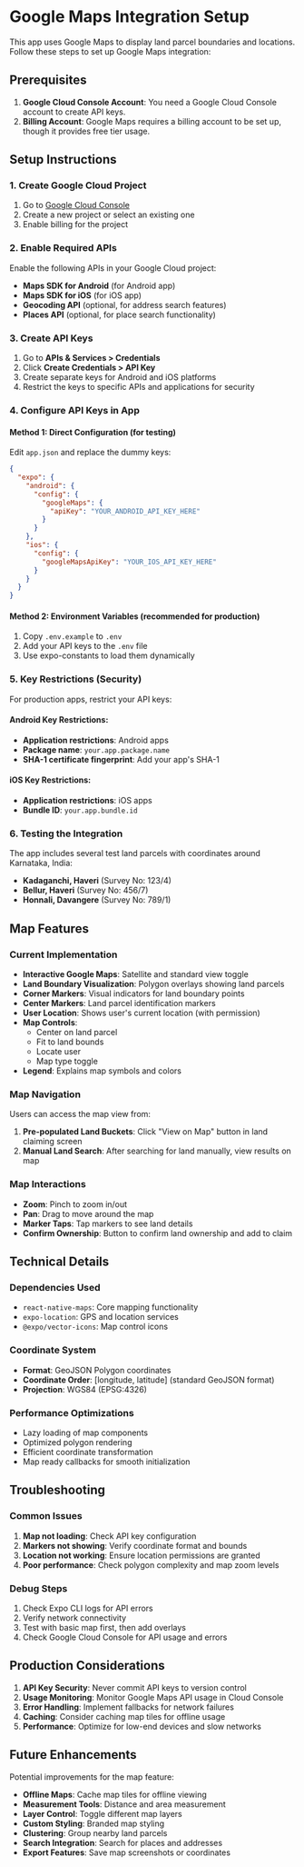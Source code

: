 # Google Maps Integration Setup

This app uses Google Maps to display land parcel boundaries and locations. Follow these steps to set up Google Maps integration:

## Prerequisites

1. **Google Cloud Console Account**: You need a Google Cloud Console account to create API keys.
2. **Billing Account**: Google Maps requires a billing account to be set up, though it provides free tier usage.

## Setup Instructions

### 1. Create Google Cloud Project

1. Go to [Google Cloud Console](https://console.cloud.google.com/)
2. Create a new project or select an existing one
3. Enable billing for the project

### 2. Enable Required APIs

Enable the following APIs in your Google Cloud project:

- **Maps SDK for Android** (for Android app)
- **Maps SDK for iOS** (for iOS app)
- **Geocoding API** (optional, for address search features)
- **Places API** (optional, for place search functionality)

### 3. Create API Keys

1. Go to **APIs & Services > Credentials**
2. Click **Create Credentials > API Key**
3. Create separate keys for Android and iOS platforms
4. Restrict the keys to specific APIs and applications for security

### 4. Configure API Keys in App

#### Method 1: Direct Configuration (for testing)
Edit `app.json` and replace the dummy keys:

```json
{
  "expo": {
    "android": {
      "config": {
        "googleMaps": {
          "apiKey": "YOUR_ANDROID_API_KEY_HERE"
        }
      }
    },
    "ios": {
      "config": {
        "googleMapsApiKey": "YOUR_IOS_API_KEY_HERE"
      }
    }
  }
}
```

#### Method 2: Environment Variables (recommended for production)
1. Copy `.env.example` to `.env`
2. Add your API keys to the `.env` file
3. Use expo-constants to load them dynamically

### 5. Key Restrictions (Security)

For production apps, restrict your API keys:

#### Android Key Restrictions:
- **Application restrictions**: Android apps
- **Package name**: `your.app.package.name`
- **SHA-1 certificate fingerprint**: Add your app's SHA-1

#### iOS Key Restrictions:
- **Application restrictions**: iOS apps
- **Bundle ID**: `your.app.bundle.id`

### 6. Testing the Integration

The app includes several test land parcels with coordinates around Karnataka, India:

- **Kadaganchi, Haveri** (Survey No: 123/4)
- **Bellur, Haveri** (Survey No: 456/7)
- **Honnali, Davangere** (Survey No: 789/1)

## Map Features

### Current Implementation

- **Interactive Google Maps**: Satellite and standard view toggle
- **Land Boundary Visualization**: Polygon overlays showing land parcels
- **Corner Markers**: Visual indicators for land boundary points
- **Center Markers**: Land parcel identification markers
- **User Location**: Shows user's current location (with permission)
- **Map Controls**: 
  - Center on land parcel
  - Fit to land bounds
  - Locate user
  - Map type toggle
- **Legend**: Explains map symbols and colors

### Map Navigation

Users can access the map view from:

1. **Pre-populated Land Buckets**: Click "View on Map" button in land claiming screen
2. **Manual Land Search**: After searching for land manually, view results on map

### Map Interactions

- **Zoom**: Pinch to zoom in/out
- **Pan**: Drag to move around the map
- **Marker Taps**: Tap markers to see land details
- **Confirm Ownership**: Button to confirm land ownership and add to claim

## Technical Details

### Dependencies Used

- `react-native-maps`: Core mapping functionality
- `expo-location`: GPS and location services
- `@expo/vector-icons`: Map control icons

### Coordinate System

- **Format**: GeoJSON Polygon coordinates
- **Coordinate Order**: [longitude, latitude] (standard GeoJSON format)
- **Projection**: WGS84 (EPSG:4326)

### Performance Optimizations

- Lazy loading of map components
- Optimized polygon rendering
- Efficient coordinate transformation
- Map ready callbacks for smooth initialization

## Troubleshooting

### Common Issues

1. **Map not loading**: Check API key configuration
2. **Markers not showing**: Verify coordinate format and bounds
3. **Location not working**: Ensure location permissions are granted
4. **Poor performance**: Check polygon complexity and map zoom levels

### Debug Steps

1. Check Expo CLI logs for API errors
2. Verify network connectivity
3. Test with basic map first, then add overlays
4. Check Google Cloud Console for API usage and errors

## Production Considerations

1. **API Key Security**: Never commit API keys to version control
2. **Usage Monitoring**: Monitor Google Maps API usage in Cloud Console
3. **Error Handling**: Implement fallbacks for network failures
4. **Caching**: Consider caching map tiles for offline usage
5. **Performance**: Optimize for low-end devices and slow networks

## Future Enhancements

Potential improvements for the map feature:

- **Offline Maps**: Cache map tiles for offline viewing
- **Measurement Tools**: Distance and area measurement
- **Layer Control**: Toggle different map layers
- **Custom Styling**: Branded map styling
- **Clustering**: Group nearby land parcels
- **Search Integration**: Search for places and addresses
- **Export Features**: Save map screenshots or coordinates
